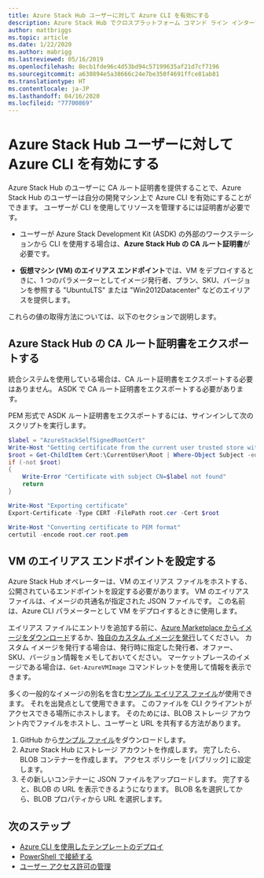 ```yaml
---
title: Azure Stack Hub ユーザーに対して Azure CLI を有効にする
description: Azure Stack Hub でクロスプラットフォーム コマンド ライン インターフェイス (CLI) を使用してリソースの管理およびデプロイを行えるようにする方法について学習します。
author: mattbriggs
ms.topic: article
ms.date: 1/22/2020
ms.author: mabrigg
ms.lastreviewed: 05/16/2019
ms.openlocfilehash: 8ecb1fde96c4d53bd94c57199635af21d7cf7196
ms.sourcegitcommit: a630894e5a38666c24e7be350f4691ffce81ab81
ms.translationtype: HT
ms.contentlocale: ja-JP
ms.lasthandoff: 04/16/2020
ms.locfileid: "77700869"
---
```

# <a name="enable-azure-cli-for-azure-stack-hub-users"></a>Azure Stack Hub ユーザーに対して Azure CLI を有効にする

Azure Stack Hub のユーザーに CA ルート証明書を提供することで、Azure Stack Hub のユーザーは自分の開発マシン上で Azure CLI を有効にすることができます。 ユーザーが CLI を使用してリソースを管理するには証明書が必要です。

 - ユーザーが Azure Stack Development Kit (ASDK) の外部のワークステーションから CLI を使用する場合は、**Azure Stack Hub の CA ルート証明書**が必要です。  

 - **仮想マシン (VM) のエイリアス エンドポイント**では、VM をデプロイするときに、1 つのパラメーターとしてイメージ発行者、プラン、SKU、バージョンを参照する "UbuntuLTS" または "Win2012Datacenter" などのエイリアスを提供します。  

これらの値の取得方法については、以下のセクションで説明します。

## <a name="export-the-azure-stack-hub-ca-root-certificate"></a>Azure Stack Hub の CA ルート証明書をエクスポートする

統合システムを使用している場合は、CA ルート証明書をエクスポートする必要はありません。 ASDK で CA ルート証明書をエクスポートする必要があります。

PEM 形式で ASDK ルート証明書をエクスポートするには、サインインして次のスクリプトを実行します。

```powershell
$label = "AzureStackSelfSignedRootCert"
Write-Host "Getting certificate from the current user trusted store with subject CN=$label"
$root = Get-ChildItem Cert:\CurrentUser\Root | Where-Object Subject -eq "CN=$label" | select -First 1
if (-not $root)
{
    Write-Error "Certificate with subject CN=$label not found"
    return
}

Write-Host "Exporting certificate"
Export-Certificate -Type CERT -FilePath root.cer -Cert $root

Write-Host "Converting certificate to PEM format"
certutil -encode root.cer root.pem
```

## <a name="set-up-the-vm-aliases-endpoint"></a>VM のエイリアス エンドポイントを設定する

Azure Stack Hub オペレーターは、VM のエイリアス ファイルをホストする、公開されているエンドポイントを設定する必要があります。 VM のエイリアス ファイルは、イメージの共通名が指定された JSON ファイルです。 この名前は、Azure CLI パラメーターとして VM をデプロイするときに使用します。  

エイリアス ファイルにエントリを追加する前に、[Azure Marketplace からイメージをダウンロード](azure-stack-download-azure-marketplace-item.md)するか、[独自のカスタム イメージを発行](azure-stack-add-vm-image.md)してください。 カスタム イメージを発行する場合は、発行時に指定した発行者、オファー、SKU、バージョン情報をメモしておいてください。 マーケットプレースのイメージである場合は、`Get-AzureVMImage` コマンドレットを使用して情報を表示できます。  

多くの一般的なイメージの別名を含む[サンプル エイリアス ファイル](https://raw.githubusercontent.com/Azure/azure-rest-api-specs/master/arm-compute/quickstart-templates/aliases.json)が使用できます。 それを出発点として使用できます。 このファイルを CLI クライアントがアクセスできる場所にホストします。 そのためには、BLOB ストレージ アカウント内でファイルをホストし、ユーザーと URL を共有する方法があります。

1. GitHub から[サンプル ファイル](https://raw.githubusercontent.com/Azure/azure-rest-api-specs/master/arm-compute/quickstart-templates/aliases.json)をダウンロードします。
2. Azure Stack Hub にストレージ アカウントを作成します。 完了したら、BLOB コンテナーを作成します。 アクセス ポリシーを [パブリック] に設定します。  
3. その新しいコンテナーに JSON ファイルをアップロードします。 完了すると、BLOB の URL を表示できるようになります。 BLOB 名を選択してから、BLOB プロパティから URL を選択します。

## <a name="next-steps"></a>次のステップ

- [Azure CLI を使用したテンプレートのデプロイ](../user/azure-stack-deploy-template-command-line.md )
- [PowerShell で接続する](azure-stack-powershell-install.md)
- [ユーザー アクセス許可の管理](azure-stack-manage-permissions.md)
